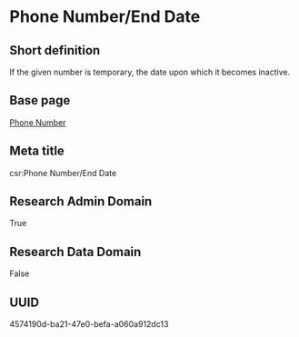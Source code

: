 # Phone Number/End Date
## Short definition
If the given number is temporary, the date upon which it becomes inactive.
## Base page
[Phone Number](../../Objects/Phone%20Number.md)
## Meta title
csr:Phone Number/End Date
## Research Admin Domain
True
## Research Data Domain
False
## UUID
4574190d-ba21-47e0-befa-a060a912dc13
